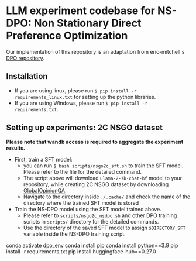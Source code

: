 # LLM experiment codebase for NS-DPO: Non Stationary Direct Preference Optimization

Our implementation of this repository is an adaptation from eric-mitchell's [DPO repository](https://github.com/eric-mitchell/direct-preference-optimization).

## Installation
- If you are using linux, please run `$ pip install -r requirements_linux.txt` for setting up the python libraries.
- If you are using Windows, please run `$ pip install -r requirements.txt`.

## Setting up experiments: 2C NSGO dataset
**Please note that wandb access is required to aggregate the experiment results.**
- First, train a SFT model:
    - you can run `$ bash scripts/nsgo2c_sft.sh` to train the SFT model. Please refer to the file for the detailed command.
    - The script above will download `Llama-2-7b-chat-hf` model to your repository, while creating 2C NSGO dataset by downloading [GlobalOpinionQA](https://huggingface.co/datasets/Anthropic/llm_global_opinions).
    - Navigate to the directory inside `./.cache/` and check the name of the directory where the trained SFT model is stored
- Train the NS-DPO model using the SFT model trained above.
    - Please refer to `scripts/nsgo2c_nsdpo.sh` and other DPO training scripts in `scripts/` directory for the detailed commands.
    - Use the directory of the saved SFT model to assign `$DIRECTORY_SFT` variable inside the NS-DPO training script. 


conda activate dpo_env
conda install pip
conda install python==3.9
pip install -r requirements.txt
pip install huggingface-hub==0.27.0